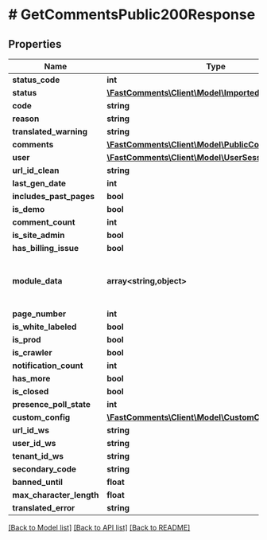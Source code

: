 # # GetCommentsPublic200Response

## Properties

Name | Type | Description | Notes
------------ | ------------- | ------------- | -------------
**status_code** | **int** |  | [optional]
**status** | [**\FastComments\Client\Model\ImportedAPIStatusFAILED**](ImportedAPIStatusFAILED.md) |  |
**code** | **string** |  |
**reason** | **string** |  |
**translated_warning** | **string** |  | [optional]
**comments** | [**\FastComments\Client\Model\PublicComment[]**](PublicComment.md) |  |
**user** | [**\FastComments\Client\Model\UserSessionInfo**](UserSessionInfo.md) |  |
**url_id_clean** | **string** |  | [optional]
**last_gen_date** | **int** |  | [optional]
**includes_past_pages** | **bool** |  | [optional]
**is_demo** | **bool** |  | [optional]
**comment_count** | **int** |  | [optional]
**is_site_admin** | **bool** |  | [optional]
**has_billing_issue** | **bool** |  | [optional]
**module_data** | **array<string,object>** | Construct a type with a set of properties K of type T | [optional]
**page_number** | **int** |  |
**is_white_labeled** | **bool** |  | [optional]
**is_prod** | **bool** |  | [optional]
**is_crawler** | **bool** |  | [optional]
**notification_count** | **int** |  | [optional]
**has_more** | **bool** |  | [optional]
**is_closed** | **bool** |  | [optional]
**presence_poll_state** | **int** |  | [optional]
**custom_config** | [**\FastComments\Client\Model\CustomConfigParameters**](CustomConfigParameters.md) |  | [optional]
**url_id_ws** | **string** |  | [optional]
**user_id_ws** | **string** |  | [optional]
**tenant_id_ws** | **string** |  | [optional]
**secondary_code** | **string** |  | [optional]
**banned_until** | **float** |  | [optional]
**max_character_length** | **float** |  | [optional]
**translated_error** | **string** |  | [optional]

[[Back to Model list]](../../README.md#models) [[Back to API list]](../../README.md#endpoints) [[Back to README]](../../README.md)
